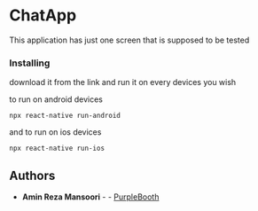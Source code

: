# ChatApp
This application has just one screen that is supposed to be tested

### Installing
download it from the link and run it on every devices you wish

to run on android devices

```
npx react-native run-android
```

and to run on ios devices
```
npx react-native run-ios
```

## Authors

* **Amin Reza Mansoori** -  - [PurpleBooth](https://github.com/aminmansoori)
